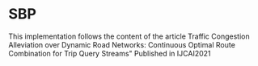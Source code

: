 # SBP
This implementation follows the content of the article 
Traffic Congestion Alleviation over Dynamic Road Networks: Continuous Optimal Route Combination for Trip Query Streams" Published in IJCAI2021